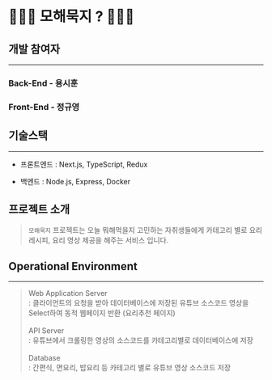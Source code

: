 #  🍗🍕🍱 모해묵지 ? 🍗🍕🍱

## 개발 참여자
<hr/>

### Back-End - 용시훈

### Front-End - 정규영

## 기술스택
<hr/>

- 프론트엔드 : Next.js, TypeScript, Redux

- 백엔드 : Node.js, Express, Docker

## 프로젝트 소개
> `모해묵지` 프로젝트는 오늘 뭐해먹을지 고민하는 자취생들에게 카테고리 별로 요리 레시피, 요리 영상 제공을 해주는 서비스 입니다.


## Operational Environment
<hr/>

>Web Application Server <br/>
: 클라이언트의 요청을 받아 데이터베이스에 저장된 유튜브 소스코드 영상을 Select하여 동적 웹페이지 반환 (요리추천 페이지) <br/><br/>
>API Server <br/>
: 유튜브에서 크롤링한 영상의 소스코드를 카테고리별로 데이터베이스에 저장 <br/><br/>
>Database <br/>
: 간편식, 면요리, 밥요리 등 카테고리 별로 유튜브 영상 소스코드 저장
